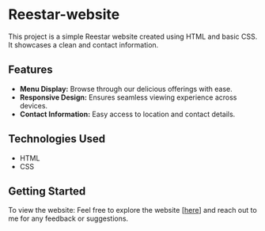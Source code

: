 # Reestar-website

This project is a simple Reestar website created using HTML and basic CSS. It showcases a clean and contact information.

## Features

- **Menu Display:** Browse through our delicious offerings with ease.
- **Responsive Design:** Ensures seamless viewing experience across devices.
- **Contact Information:** Easy access to location and contact details.

## Technologies Used

- HTML
- CSS


## Getting Started

To view the website:
Feel free to explore the website [[here](https://ramanakumarb.github.io/Reestar-website/)] and reach out to me for any feedback or suggestions.
